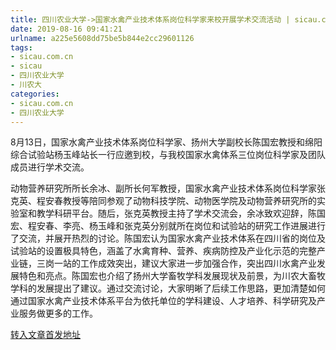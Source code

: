 ```yaml
---
title: 四川农业大学->国家水禽产业技术体系岗位科学家来校开展学术交流活动 | sicau.com.cn
date: 2019-08-16 09:41:21
urlname: a225e5608dd75be5b844e2cc29601126
tags: 
- sicau.com.cn
- sicau
- 四川农业大学
- 川农大
categories:
- sicau.com.cn
- 四川农业大学
---
```



8月13日，国家水禽产业技术体系岗位科学家、扬州大学副校长陈国宏教授和绵阳综合试验站杨玉峰站长一行应邀到校，与我校国家水禽体系三位岗位科学家及团队成员进行学术交流。

动物营养研究所所长余冰、副所长何军教授，国家水禽产业技术体系岗位科学家张克英、程安春教授等陪同参观了动物科技学院、动物医学院及动物营养研究所的实验室和教学科研平台。随后，张克英教授主持了学术交流会，余冰致欢迎辞，陈国宏、程安春、李亮、杨玉峰和张克英分别就所在岗位和试验站的研究工作进展进行了交流，并展开热烈的讨论。陈国宏认为国家水禽产业技术体系在四川省的岗位及试验站的设置极具特色，涵盖了水禽育种、营养、疾病防控及产业化示范的完整产业链，三岗一站的工作成效突出，建议大家进一步加强合作，突出四川水禽产业发展特色和亮点。陈国宏也介绍了扬州大学畜牧学科发展现状及前景，为川农大畜牧学科的发展提出了建议。通过交流讨论，大家明晰了后续工作思路，更加清楚如何通过国家水禽产业技术体系平台为依托单位的学科建设、人才培养、科学研究及产业服务做更多的工作。





[转入文章首发地址](https://news.sicau.edu.cn/info/1078/52829.htm)